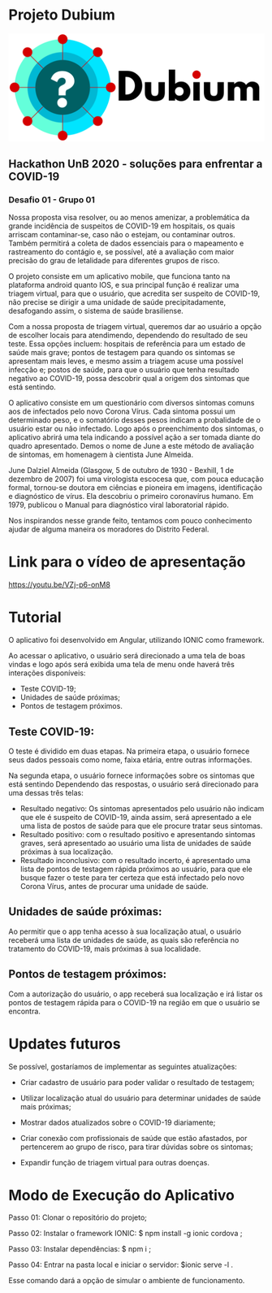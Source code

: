 # Projeto Dubium
![](Documentos/Dubium.png "Title")
## Hackathon UnB 2020 - soluções para enfrentar a COVID-19
### Desafio 01 - Grupo 01

Nossa proposta visa resolver, ou ao menos amenizar, a problemática da grande incidência de suspeitos de COVID-19 em hospitais, os quais arriscam contaminar-se, caso não o estejam, ou contaminar outros. Também permitirá a coleta de dados essenciais para o mapeamento e rastreamento do contágio e, se possível, até a avaliação com maior precisão do grau de letalidade para diferentes grupos de risco.

O projeto consiste em um aplicativo mobile, que funciona tanto na plataforma android quanto IOS, e sua principal função é realizar uma triagem virtual, para que o usuário, que acredita ser suspeito de COVID-19, não precise se dirigir a uma unidade de saúde precipitadamente, desafogando assim, o sistema de saúde brasiliense.

Com a nossa proposta de triagem virtual, queremos dar ao usuário a opção de escolher locais para atendimendo, dependendo do resultado de seu teste. Essa opções incluem: hospitais de referência para um estado de saúde mais grave; pontos de testagem para quando os sintomas se apresentam mais leves, e mesmo assim a triagem acuse uma possível infecção e; postos de saúde, para que o usuário que tenha resultado negativo ao COVID-19, possa descobrir qual a origem dos sintomas que está sentindo.

O aplicativo consiste em um questionário com diversos sintomas comuns aos de infectados pelo novo Corona Vírus. Cada sintoma possui um determinado peso, e o somatório desses pesos indicam a probalidade de o usuário estar ou não infectado. Logo após o preenchimento dos sintomas, o aplicativo abrirá uma tela indicando a possível ação a ser tomada diante do quadro apresentado. Demos o nome de June a este método de avaliação de sintomas, em homenagem à cientista June Almeida.

June Dalziel Almeida (Glasgow, 5 de outubro de 1930 - Bexhill, 1 de dezembro de 2007) foi uma virologista escocesa que, com pouca educação formal, tornou-se doutora em ciências e pioneira em imagens, identificação e diagnóstico de vírus. Ela descobriu o primeiro coronavírus humano. Em 1979, publicou o Manual para diagnóstico viral laboratorial rápido.

Nos inspirandos nesse grande feito, tentamos com pouco conhecimento ajudar de alguma maneira os moradores do Distrito Federal.

# Link para o vídeo de apresentação
https://youtu.be/VZj-p6-onM8

# Tutorial

O aplicativo foi desenvolvido em Angular, utilizando IONIC como framework.

Ao acessar o aplicativo, o usuário será direcionado a uma tela de boas vindas e logo após será exibida uma tela de menu onde haverá três interações disponíveis: 

* Teste COVID-19;
* Unidades de saúde próximas;
* Pontos de testagem próximos.

    
## Teste COVID-19:
O teste é dividido em duas etapas. Na primeira etapa, o usuário fornece seus dados pessoais como nome, faixa etária, entre outras informações.

Na segunda etapa, o usuário fornece informações sobre os sintomas que está sentindo Dependendo das respostas, o usuário será direcionado para uma dessas três telas:

* Resultado negativo: Os sintomas apresentados pelo usuário não indicam que ele é suspeito de COVID-19, ainda assim, será apresentado a ele uma lista de postos de saúde para que ele procure tratar seus sintomas.
* Resultado positivo: com o resultado positivo e apresentando sintomas graves, será apresentado ao usuário uma lista de unidades de saúde próximas à sua localização.
* Resultado inconclusivo: com o resultado incerto, é apresentado uma lista de pontos de testagem rápida próximos ao usuário, para que ele busque fazer o teste para ter certeza que está infectado pelo novo Corona Vírus, antes de procurar uma unidade de saúde.

## Unidades de saúde próximas:
Ao permitir que o app tenha acesso à sua localização atual, o usuário receberá uma lista de unidades de saúde, as quais são referência no tratamento do COVID-19, mais próximas à sua localidade.

## Pontos de testagem próximos:
Com a autorização do usuário, o app receberá sua localização e irá listar os pontos de testagem rápida para o COVID-19 na região em que o usuário se encontra.


# Updates futuros 

Se possível, gostaríamos de implementar as seguintes atualizações:

* Criar cadastro de usuário para poder validar o resultado de testagem;

* Utilizar localização atual do usuário para determinar unidades de saúde mais próximas;

* Mostrar dados atualizados sobre o COVID-19 diariamente;

* Criar conexão com profissionais de saúde que estão afastados, por pertencerem ao grupo de risco, para tirar dúvidas sobre os sintomas;

* Expandir função de triagem virtual para outras doenças.


# Modo de Execução do Aplicativo

Passo 01: Clonar o repositório do projeto;

Passo 02: Instalar o framework IONIC: $ npm install -g ionic cordova ;

Passo 03: Instalar dependências: $ npm i ;

Passo 04: Entrar na pasta local e iniciar o servidor: $ionic serve -l .

Esse comando dará a opção de simular o ambiente de funcionamento.


